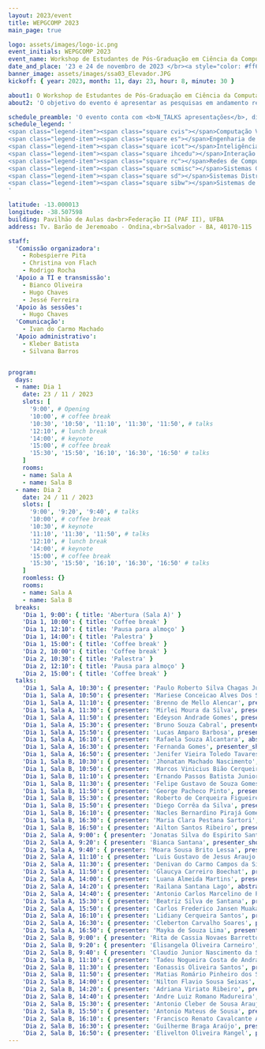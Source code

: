 ```yaml
---
layout: 2023/event
title: WEPGCOMP 2023
main_page: true

logo: assets/images/logo-ic.png
event_initials: WEPGCOMP 2023
event_name: Workshop de Estudantes de Pós-Graduação em Ciência da Computação do PGCOMP-UFBA
date_and_place: '23 e 24 de novembro de 2023 </br><a style="color: #ff6600;" href="http://www.igeo.ufba.br/auditorios">Auditório do Instituto de Geociências - UFBA</a>'
banner_image: assets/images/ssa03_Elevador.JPG
kickoff: { year: 2023, month: 11, day: 23, hour: 8, minute: 30 }

about1: O Workshop de Estudantes de Pós-Graduação em Ciência da Computação – WEPGCOMP – é um evento anual organizado pelo Programa de Pós Graduação em Ciência da Computação (PGCOMP) da Universidade Federal da Bahia (UFBA).
about2: 'O objetivo do evento é apresentar as pesquisas em andamento realizadas pelos alunos de doutorado (a partir do segundo ano), bem como propiciar um ambiente de troca de conhecimento e congregação para toda a comunidade.'

schedule_preamble: 'O evento conta com <b>N_TALKS apresentações</b>, divididas em <b>N_SESSIONS sessões</b> ao longo de <b>N_DAYS dias</b>.<br>Os <b>slides</b> estarão disponíveis na <a style="font-weight: bold; color: #ff6600;" href="https://zenodo.org/communities/wepgcomp2023/">comunidade do PGCOMP no Zenodo</a>.'
schedule_legend: '
<span class="legend-item"><span class="square cvis"></span>Computação Visual</span>
<span class="legend-item"><span class="square es"></span>Engenharia de Software</span>
<span class="legend-item"><span class="square icot"></span>Inteligência Computacional e</span> <span class="legend-item">Otimização</span>
<span class="legend-item"><span class="square ihcedu"></span>Interação Humano-Computador</span> <span class="legend-item">e Informática e Educação</span>
<span class="legend-item"><span class="square rc"></span>Redes de Computadores</span>
<span class="legend-item"><span class="square scmisc"></span>Sistemas Computacionais</span>
<span class="legend-item"><span class="square sd"></span>Sistemas Distribuídos</span>
<span class="legend-item"><span class="square sibw"></span>Sistemas de Informação,</span> <span class="legend-item">Banco de Dados e Web</span>
'

latitude: -13.000013
longitude: -38.507598
building: Pavilhão de Aulas da<br>Federação II (PAF II), UFBA
address: Tv. Barão de Jeremoabo - Ondina,<br>Salvador - BA, 40170-115

staff:
  'Comissão organizadora':
    - Robespierre Pita
    - Christina von Flach
    - Rodrigo Rocha
  'Apoio a TI e transmissão':
    - Bianco Oliveira
    - Hugo Chaves
    - Jessé Ferreira
  'Apoio às sessões':
    - Hugo Chaves
  'Comunicação':
    - Ivan do Carmo Machado
  'Apoio administrativo':
    - Kleber Batista
    - Silvana Barros


program:
  days:
  - name: Dia 1
    date: 23 / 11 / 2023
    slots: [
      '9:00', # Opening
      '10:00', # coffee break
      '10:30', '10:50', '11:10', '11:30', '11:50', # talks
      '12:10', # lunch break
      '14:00', # keynote
      '15:00', # coffee break
      '15:30', '15:50', '16:10', '16:30', '16:50' # talks
    ]
    rooms:
    - name: Sala A
    - name: Sala B
  - name: Dia 2
    date: 24 / 11 / 2023
    slots: [
      '9:00', '9:20', '9:40', # talks
      '10:00', # coffee break
      '10:30', # keynote
      '11:10', '11:30', '11:50', # talks
      '12:10', # lunch break
      '14:00', # keynote
      '15:00', # coffee break
      '15:30', '15:50', '16:10', '16:30', '16:50' # talks
    ]
    roomless: {}
    rooms:
    - name: Sala A
    - name: Sala B
  breaks:
    'Dia 1, 9:00': { title: 'Abertura (Sala A)' }
    'Dia 1, 10:00': { title: 'Coffee break' }
    'Dia 1, 12:10': { title: 'Pausa para almoço' }
    'Dia 1, 14:00': { title: 'Palestra' }
    'Dia 1, 15:00': { title: 'Coffee break' }
    'Dia 2, 10:00': { title: 'Coffee break' }
    'Dia 2, 10:30': { title: 'Palestra' }
    'Dia 2, 12:10': { title: 'Pausa para almoço' }
    'Dia 2, 15:00': { title: 'Coffee break' }
  talks:
    'Dia 1, Sala A, 10:30': { presenter: 'Paulo Roberto Silva Chagas Junior', presenter_short: '', title: '', abstract: '', advisor: 'LUCIANO REBOUCAS DE OLIVEIRA', coadvisor: '', presenter_photo: '', topic_abbr: '', topic: '', doi: '', video: '', }
    'Dia 1, Sala A, 10:50': { presenter: 'Mariese Conceicao Alves Dos Santos', presenter_short: '', title: '', abstract: '', advisor: 'MAYCON LEONE MACIEL PEIXOTO', coadvisor: '', presenter_photo: '', topic_abbr: '', topic: '', doi: '', video: '', }
    'Dia 1, Sala A, 11:10': { presenter: 'Brenno de Mello Alencar', presenter_short: '', title: 'Método para detecção de concept drift em data stream com atraso e parcialmente rotulados', abstract: '', advisor: 'RICARDO ARAUJO RIOS', topic: 'CA: Inteligência Computacional e Otimização (ICOT)', }
    'Dia 1, Sala A, 11:30': { presenter: 'Mirlei Moura da Silva', presenter_short: 'Mirlei Moura', title: 'A Novel Distance Measure for Heterogeneous Data: Time Series and Non-Temporal Data', abstract: 'Amongst the several machine learning techniques, distance (or similarity) measures are used to calculate the proximity of objects in a dataset. By employing such a type of measure, it is possible to generate “clusters” in unsupervised learning techniques or classify the objects in supervised learning techniques. In general, these measures are projected considering only one type of data. Datasets from real-world applications can comprise a mixture of data, thus requiring different approaches for identifying such patterns and groups. Literature is centered around three main approaches for leading with heterogeneous data: i) using a unique distance measure to all data types, ii) using specific measures for each data type, or iii) converting all data types to a unique type and then applying the first approach. Conversely, applying machine learning techniques in a dataset with time series and non-temporal data is not trivial because temporal data can have different behaviors that influence distance measures. Therefore, this work proposes a measure that enables the calculation of the distance between objects comprised of times series and numerical data features. To develop this measure, we first sought to identify and analyze existing works with mixed data clustering approaches involving temporal data.  Then, we combine measures, for a unique data type, to deal with heterogeneous datasets to generate a unique measure for time series and non-temporal data.', advisor: 'ROBESPIERRE DANTAS DA ROCHA PITA', topic: 'CA: Inteligência Computacional e Otimização (ICOT)', }
    'Dia 1, Sala A, 11:50': { presenter: 'Edeyson Andrade Gomes', presenter_short: '', title: 'Uma abordagem baseada em ontologia para auxiliar a aplicação de princípios curriculares orientados a competências em recursos educacionais abertos.', abstract: '', advisor: 'LAIS DO NASCIMENTO SALVADOR', topic: 'CA: Interação Humano-Computador (IHC) e Informática e Educação (IEDU)', }
    'Dia 1, Sala A, 15:30': { presenter: 'Bruno Souza Cabral', presenter_short: '', title: 'Comparison of Generative and Sequence Labeling Methods for Portuguese Open Information Extraction', abstract: '', advisor: 'DANIELA BARREIRO CLARO', coadvisor: 'Marlo Vieira dos Santos e Souza', topic: 'CA: Inteligência Computacional e Otimização (ICOT)', }
    'Dia 1, Sala A, 15:50': { presenter: 'Lucas Amparo Barbosa', presenter_short: 'Lucas Amparo', title: 'Underwater Image Rendering Survey', abstract: 'The underwater world has gained more attention in research in the last few years. This is related to ocean exploration in many industries. Images are a helpful data source for many tasks in underwater exploration but face several issues related to light behavior in this environment. Given the complexity of capturing data from the sea and the large variability of components in the scene (depth, suspended particles, turbidity, etc.), rendering underwater scenes can provide relevant data to improve image processing algorithms and train computer vision tasks. The main goal of this paper is to summarize works with underwater imagery approaches, discussing their techniques, contributions, and potential improvements.', advisor: 'ANTONIO LOPES APOLINARIO JUNIOR', coadvisor: '', presenter_photo: '', topic_abbr: '', topic: '', doi: '', video: '', }
    'Dia 1, Sala A, 16:10': { presenter: 'Rafaela Souza Alcantara', abstract: '', advisor: 'ANTONIO LOPES APOLINARIO JUNIOR', }
    'Dia 1, Sala A, 16:30': { presenter: 'Fernanda Gomes', presenter_short: '', title: '', abstract: '', advisor: 'CHRISTINA VON FLACH GARCIA CHAVEZ', coadvisor: '', presenter_photo: '', topic_abbr: '', topic: '', doi: '', video: '', }
    'Dia 1, Sala A, 16:50': { presenter: 'Jenifer Vieira Toledo Tavares', presenter_short: 'Jenifer Toledo', title: 'Em direção da Avaliação da Sustentabilidade de Ecossistemas de Software', abstract: 'A pesquisa sobre avaliação da sustentabilidade de SECOs pode ter pontos em comum com a pesquisa sobre avaliação da saúde de ecossistemas de software que envolve aspectos técnicos, sociais e de negócio. A tese de Doutorado (AMORIM, 2022) trata de avaliação da saúde baseada em práticas arquiteturais usadas pelo SECOs. Este trabalho, tem como proposta um framework para Avaliação da Saúde para Ecosistemas de Software/Arquitetura de Software (HEVAL/SA). O HEVAL/SA foi definido considerando as práticas arquiteturais adotadas que influenciam indicadores de saúde em um ecossistema de software. A avaliação dessas práticas indicará um estado para a saúde do ecossistema.', advisor: 'CHRISTINA VON FLACH GARCIA CHAVEZ', coadvisor: '', presenter_photo: '', topic_abbr: '', topic: '', doi: '', video: '', }
    'Dia 1, Sala B, 10:30': { presenter: 'Jhonatan Machado Nascimento', presenter_short: '', title: '', abstract: '', advisor: 'NA ??', coadvisor: '', presenter_photo: '', topic_abbr: '', topic: '', doi: '', video: '', }
    'Dia 1, Sala B, 10:50': { presenter: 'Marcos Vinicius Bião Cerqueira', presenter_short: '', title: '', abstract: '', advisor: 'CASSIO VINICIUS SERAFIM PRAZERES', coadvisor: '', presenter_photo: '', topic_abbr: '', topic: '', doi: '', video: '', }
    'Dia 1, Sala B, 11:10': { presenter: 'Ernando Passos Batista Junior', presenter_short: '', title: 'Solution based on deep neural networks to improve communication of reactive OpenFlow/SDN networks in Fog of Things data streams.', abstract: '', advisor: 'CASSIO VINICIUS SERAFIM PRAZERES', coadvisor: 'Gustavo Bittencourt', topic: 'CA: Sistemas de Informação, Banco de Dados e Web (SIBW)', }
    'Dia 1, Sala B, 11:30': { presenter: 'Felipe Gustavo de Souza Gomes', presenter_short: '', title: '', abstract: '', advisor: 'CASSIO VINICIUS SERAFIM PRAZERES', coadvisor: '', presenter_photo: '', topic_abbr: '', topic: '', doi: '', video: '', }
    'Dia 1, Sala B, 11:50': { presenter: 'George Pacheco Pinto', presenter_short: 'George Pacheco', title: 'Towards Data Privacy in a Fog of Things', abstract: 'Data from the Internet of Things devices enable the design of new business models and services, improving user experience and satisfaction. However, these devices also collect personal data and place them on centralized servers without transparency and user control, enhancing data privacy concerns (such as identification, localization and tracking, profiling, and linkage). Thus, we propose the FoT-PDS paradigm, an extension of the Fog of Things (FoT) paradigm tailored to protect personal data privacy in the IoT, specifically in the FoT. We propose a data decentralization solution through Personal Data Stores, empowering users with control over their data. We present an architectural framework based on this concept and a comparative analysis to assess the alignment of our proposal with the rights of GDPR data subjects.', advisor: 'CASSIO VINICIUS SERAFIM PRAZERES', topic: 'CA: Internet das Coisas', }
    'Dia 1, Sala B, 15:30': { presenter: 'Roberto de Cerqueira Figueiredo', abstract: '', advisor: 'DANIELA BARREIRO CLARO', }
    'Dia 1, Sala B, 15:50': { presenter: 'Diego Corrêa da Silva', presenter_short: '', title: '{Exploiting Calibration Settings toward Fairness in Recommender Systems', abstract: '', advisor: 'FREDERICO ARAUJO DURAO', topic: 'CA: Sistemas de Informação, Banco de Dados e Web (SIBW)', }
    'Dia 1, Sala B, 16:10': { presenter: 'Nacles Bernardino Pirajá Gomes', presenter_short: '', title: '', abstract: '', advisor: 'LAIS DO NASCIMENTO SALVADOR', coadvisor: '', presenter_photo: '', topic_abbr: '', topic: '', doi: '', video: '', }
    'Dia 1, Sala B, 16:30': { presenter: 'Maria Clara Pestana Sartori', presenter_short: 'Maria Clara Pestana', title: 'United for Humanity: developing a Collaborative Model for Crowd Engagement in Crisis Recovery Campaigns', abstract: 'Humanitarian crisis response often involves a high degree of unpre- dictability demand which an aid agency frequently creates. The present research aims to investigate the potential of collaboration among the entities involved in the recovery of communities affected by crises and emergencies. This investi- gation will focus on analyzing a crowdfunding platform to determine whether it can enhance collaboration between response entities and citizens, thus im- proving communication in crisis situations and, the effectiveness of crisis ef- forts. During times of crisis, crowdfunding has proven to be an effective tool for rapidly raising funds, increasing public awareness of the situation and can show where assistance is most needed during emergency situations. Therefore, this work proposes an in-depth analysis of a crowdfunding platform to enhance collaboration between citizens and response entities in crisis communication during disaster relief actions.', advisor: 'VANINHA VIEIRA DOS SANTOS', topic: 'CA: Sistemas de Informação, Banco de Dados e Web (SIBW)', }
    'Dia 1, Sala B, 16:50': { presenter: 'Ailton Santos Ribeiro', presenter_short: '', title: 'Rumo a Avatares Inclusivos: Explorando a Autorrepresentação de Grupos Minorizados Socialmente em Ambientes Virtuais Imersivos', abstract: '', advisor: 'VANINHA VIEIRA DOS SANTOS', topic: 'CA: Interação Humano-Computador (IHC) e Informática e Educação (IEDU)', }
    'Dia 2, Sala A, 9:00': { presenter: 'Jonatas Silva do Espirito Santo', presenter_short: '', title: 'Sensores Socioambientais e Comerciais para nowcasting de surtos e pandemias em potencial', abstract: '', advisor: 'GECYNALDA SOARES DA SILVA GOMES', topic: 'Ciência de Dados', }
    'Dia 2, Sala A, 9:20': { presenter: 'Bianca Santana', presenter_short: '', title: '', abstract: '', advisor: 'CHRISTINA VON FLACH GARCIA CHAVEZ', coadvisor: '', presenter_photo: '', topic_abbr: '', topic: '', doi: '', video: '', }
    'Dia 2, Sala A, 9:40': { presenter: 'Moara Sousa Brito Lessa', presenter_short: '', title: '.', abstract: '', advisor: 'CHRISTINA VON FLACH GARCIA CHAVEZ', topic: 'ESS: Educação em Engenharia de Software.', }
    'Dia 2, Sala A, 11:10': { presenter: 'Luis Gustavo de Jesus Araujo', presenter_short: 'Luis Araujo', title: 'Avaliação da eficácia de mensagens de erro melhoradas geradas por Large Language Model em um curso introdutório de programação em Python', abstract: 'Linguagens de Programação, em sua maioria, são idealizadas para o mercado de desenvolvimento de software. Em consequência, o feedback na forma de mensagens de erro de compiladores e interpretadores são focados em programadores experientes, sendo muitas vezes enigmáticos para estudantes novatos. Diante dos desafios da aprendizagem de programação, diversos pesquisadores se debruçam sobre este problema criando e utilizando ferramentas e linguagens adequadas ou adaptando feedbacks. Embora a linguagem Python seja adequada ao ensino introdutório de programação, ela possui um conjunto limitado de mensagens de erro que levam o estudante a possíveis confusões pela falta de informações relevantes à solução do problema. Neste sentido, a criação de feedback na forma de mensagens de erro melhoradas, que auxiliem os estudantes no ambiente de aprendizagem, é uma solução interessante. Um estudo preliminar realizado em um curso de programação introdutória com Python em que foi utilizado um ambiente próprio (PEEF) com emissão de mensagens melhoradas pré-cadastradas demonstrou que, embora a adição de feedback seja algo positivo, não é suficiente para que os estudantes solucionem os problemas encontrados. Deste modo, este trabalho visa apresentar um estudo realizado com especialistas para avaliar a adequação de mensagens melhoradas geradas por Large Language Model com dados de um curso de programação em Python.', advisor: 'CHRISTINA VON FLACH GARCIA CHAVEZ', coadvisor: '', presenter_photo: '', topic_abbr: '', topic: '', doi: '', video: '', }
    'Dia 2, Sala A, 11:30': { presenter: 'Denivan do Carmo Campos da Silva', presenter_short: 'Denivan Campos', title: 'Investigating the Relationship between Human Factors and Test Code Quality', abstract: 'Software development is a collaborative, social, knowledge-intensive activity, and human-centered. These factors are essential for team diversity. There are three types of team diversity: informational (or knowledge), social, and values diversity. The literature has brought up a number of studies investigating test code quality, but there is just a little empirical evidence on the effects of knowledge diversity and test code quality. Whether we consider the prevalence of test smells in current software testing research, the number is way more limited. Test smells are bad implementations inserted by developers. Recent studies discuss developers’ perceptions of test smells and their impact on quality improvement, yet they have yet to discuss the effects of knowledge diversity in this regard. Our goal is to gather empirical evidence on such a relationship, between developer knowledge diversity and test code quality, with particular attention on the effect of test smells. We built a knowledge base considering the main concepts of software testing, maintenance, evolution, refactoring, and human aspect.  Next, to accomplish our research objective, we used a combination of mixed methods approach to gather empirical evidence on human aspects and test code quality. As a result, we intend to organize the findings in a set of guidelines. It can support developers in preventing the insertion of test smells during the creation of unit test cases.', advisor: 'IVAN DO CARMO MACHADO', topic: 'ESS: Qualidade de Software', }
    'Dia 2, Sala A, 11:50': { presenter: 'Glaucya Carreiro Boechat', presenter_short: '', title: 'Uma Investigação sobre Análise de Sentimentos e Categorização de Issues Reabertas do GitHub', abstract: '', advisor: 'IVAN DO CARMO MACHADO', coadvisor: 'Ivan do Carmo Machado', topic: 'ESS: Medição, Mineração e Visualização de Software', }
    'Dia 2, Sala A, 14:00': { presenter: 'Luana Almeida Martins', presenter_short: 'Luana Martins', title: 'Smart prediction for test smells refactorings', abstract: 'Test smells are considered bad practices for developing the test code. Their presence can reduce the test code quality, thus harming software testing and maintenance activities. Software refactoring has been a key practice to handle smells and improve software quality without changing its behavior. However, existing refactoring tools target production code with very different characteristics than test code. Despite the research invested in test smell refactoring, little is known about whether current refactorings improve the test code quality. This thesis proposal presents our research to help developers decide when and how to refactor test smells through a machine learning-based approach. First, we aim to mine refactorings performed by developers to derive a catalog of test-specific refactorings and their impact on the test code. Our findings show that developers prefer specific features of the testing frameworks, which may lead to test smells such as Inappropriate Assertion and Handling Exception. While the refactorings proposed in the literature aligned with the evolution of testing frameworks helps refactoring test smells, the Inappropriate Assertion remains unexplored in the literature. Second, we aim to collect and learn from test-specific refactorings to suggest which refactorings have the potential to fix test smells. As a result, the approach could support the test smells detection and refactoring guided to the practices closer to the developers’ perspective.', advisor: 'IVAN DO CARMO MACHADO', coadvisor: '', presenter_photo: '', topic_abbr: '', topic: '', doi: '', video: '', }
    'Dia 2, Sala A, 14:20': { presenter: 'Railana Santana Lago', abstract: '', advisor: 'IVAN DO CARMO MACHADO', }
    'Dia 2, Sala A, 14:40': { presenter: 'Antonio Carlos Marcelino de Paula', presenter_short: '', title: '', abstract: '', advisor: 'MANOEL GOMES DE MENDONCA NETO', coadvisor: '', presenter_photo: '', topic_abbr: '', topic: '', doi: '', video: '', }
    'Dia 2, Sala A, 15:30': { presenter: 'Beatriz Silva de Santana', presenter_short: '', title: 'Exploring Psychological Safety in Software Engineering: Insights from Stack Exchange', abstract: '', advisor: 'MANOEL GOMES DE MENDONCA NETO', topic: 'ESS: Engenharia de Software Experimental', }
    'Dia 2, Sala A, 15:50': { presenter: 'Carlos Frederico Jansen Muakad', presenter_short: '', title: 'Mapeamento de sites de pergunta e resposta: uma abordagem comparativa entre os principais sites existentes a luz da engenharia de software', abstract: '', advisor: 'MANOEL GOMES DE MENDONCA NETO', coadvisor: 'Glauco Carneiro', topic: 'ESS: Engenharia de Software Experimental', }
    'Dia 2, Sala A, 16:10': { presenter: 'Lidiany Cerqueira Santos', presenter_short: '', title: '', abstract: '', advisor: 'MANOEL GOMES DE MENDONCA NETO', coadvisor: '', presenter_photo: '', topic_abbr: '', topic: '', doi: '', video: '', }
    'Dia 2, Sala A, 16:30': { presenter: 'Cleberton Carvalho Soares', presenter_short: '', title: 'Modelo de maturidade em proteção de dados para adequação dos sistemas de software à Lei Geral de Proteção de Dados (LGPD)', abstract: '', advisor: 'RITA SUZANA PITANGUEIRA MACIEL', topic: 'ESS: Proteção de dados pessoais', }
    'Dia 2, Sala A, 16:50': { presenter: 'Mayka de Souza Lima', presenter_short: 'Mayka Liima', title: 'A Conceptual Framework for the Design of Virtual Learning Environments', abstract: 'Several digital technological resources (DTRs) are adapted to use learning strategies for VLEs found in the literature, such as collaborative learning. Learning strategies have been modified to adapt traditional procedures and techniques to the technological tools. It is necessary to support the features of instructional design that look at design issues in the difficulties and challenges of teachers in adapting teaching practices. Using a conceptual framework can help in the composition of the instructional design. So is it possible to design a conceptual framework that supports the functionalities of the learning environment for education professionals to design the lessons according to their instructional design? A conceptual framework for the instructional design of learning theory strategies in VLEs is proposed. A survey and interviews will define the methodologies and DTRs used by educational professionals. The expected results will be triangulated and analyzed for the design of the conceptual framework. Thus, the conceptual framework proposed in this work aims to identify and present the conceptual definitions that involve the field of requirements engineering and their relationships. Within this framework, an organizational model of the concepts for learning strategies is proposed, where all information is validated through the consensus opinion of several experts in the field.', advisor: 'RITA SUZANA PITANGUEIRA MACIEL', topic: 'ESS: Educação em Engenharia de Software.', }
    'Dia 2, Sala B, 9:00': { presenter: 'Rita de Cassia Novaes Barretto', abstract: '', advisor: 'FABIOLA GONCALVES PEREIRA GREVE', }
    'Dia 2, Sala B, 9:20': { presenter: 'Elisangela Oliveira Carneiro', presenter_short: '', title: 'Sistemas de Reputação baseados em Blockchain para ambientes IoT', abstract: '', advisor: 'FABIOLA GONCALVES PEREIRA GREVE', topic: 'SC: Sistemas Distribuídos (SD)', }
    'Dia 2, Sala B, 9:40': { presenter: 'Claudio Junior Nascimento da Silva', presenter_short: '', title: 'Sistemas de IoT Tolerante a Falhas com uso de IA e Blockchain', abstract: '', advisor: 'CASSIO VINICIUS SERAFIM PRAZERES', topic: 'IOT, IA, Blockchain e Tolerância a Falhas', }
    'Dia 2, Sala B, 11:10': { presenter: 'Tadeu Nogueira Costa de Andrade', title: 'Métodos estatísticos e de inteligência computacional para análise temporal em sistemas de tempo real', abstract: 'Sistemas em tempo real são compostos por um conjunto de tarefas que são lançadas recorrentemente para serem executadas e devem cumprir prazos. Projetar um sistema desse tipo de forma comprovadamente correta requer informações sobre o tempo de execução no pior caso (WCET) para cada uma de suas tarefas. No entanto, estimar o WCET está se tornando cada vez mais difícil devido à alta complexidade de hardware e software presentes nas plataformas atuais. Isso tem motivado o uso de técnicas para derivar o tempo de execução no pior caso probabilístico (pWCET). A maioria das abordagens existentes se baseia em medir o tempo de execução de cada tarefa do sistema em execução na plataforma alvo. Como as medições são realizadas durante o tempo de projeto, as amostras coletadas podem levar a estimativas não confiáveis (devido a possíveis viés de medição) ou não representativas (devido a dificuldades na reprodução das condições operacionais). Nesse contexto, o objetivo deste trabalho é desenvolver abordagens que contribuam para aprimorar a precisão e confiabilidade das estimativas de pWCET, superando os problemas mencionados. Até o momento, foram conduzidos dois estudos com propósitos distintos. No primeiro, é feita uma representação do tempo de execução com base em eventos de hardware, utilizando ferramentas de inteligência computacional. No segundo estudo, é realizada uma análise estatística para descrever a variação do tempo de execução em relação ao número de instruções executadas.', advisor: 'GEORGE MARCONI DE ARAUJO LIMA', }
    'Dia 2, Sala B, 11:30': { presenter: 'Eonassis Oliveira Santos', presenter_short: 'Eonassis Santos', title: 'Restauração Pós-Desastre para Redes Ópticas Elásticas com Abordagem de Múltiplos Caminhos Usando Algoritmo de Fluxo Máximo', abstract: 'Desastres naturais, como terremotos, tsunamis e furacões, representam uma ameaça significativa para infraestruturas de telecomunicações amplamente implantadas, especialmente em redes ópticas de backbone.A recuperação após grandes desastres se torna um desafio crítico, uma vez que falhas na rede geograficamente correlacionadas podem resultar em desconexões significativas e perda de dados. Este artigo apresenta um modelo de restauração pós-desastre para Redes Ópticas Elásticas (EON) com o objetivo de preservar a conectividade, a largura de banda de transmissão e a confiabilidade da conexão. Usando um Gráfico de Variante Temporal (TVG), o esquema de recuperação emprega o algoritmo de fluxo máximo para restaurar as conexões afetadas após um desastre. Com base em um modelo de falha probabilística, ele restaura conexões impactadas que estão completamente cortadas após o desastre ou cuja confiabilidade caiu abaixo dos limites de Qualidade de Serviço (QoS). Dadas as restrições de recursos na rede pós-desastre, políticas de relaxamento com base em QoS são utilizadas, utilizando rotas confiáveis e otimizando a utilização de recursos. A simulação avalia aspectos de restauração, disponibilidade, perda de conexão, perda de tráfego e confiabilidade média da conexão, comparando essas métricas com o algoritmo First-In, First-Out e o algoritmo Restauração de Caminho com Consciência da Probabilidade de Falha (PRPA).', advisor: 'GUSTAVO BITTENCOURT FIGUEIREDO', topic: 'SC: Redes de Computadores (RC)', }
    'Dia 2, Sala B, 11:50': { presenter: 'Matias Romário Pinheiro dos Santos', presenter_short: '', title: 'Particionamento Inteligente de Funções de Banda Base no Fronthaul óptico CF-RAN', abstract: '', advisor: 'GUSTAVO BITTENCOURT FIGUEIREDO', topic: 'SC: Redes de Computadores (RC)', }
    'Dia 2, Sala B, 14:00': { presenter: 'Nilton Flavio Sousa Seixas', presenter_short: '', title: '', abstract: '', advisor: 'GUSTAVO BITTENCOURT FIGUEIREDO', coadvisor: '', presenter_photo: '', topic_abbr: '', topic: '', doi: '', video: '', }
    'Dia 2, Sala B, 14:20': { presenter: 'Adriana Viriato Ribeiro', presenter_short: '', title: 'Enabling Plug-n-Play Security for Ambient Assisted-Living Applications', abstract: '', advisor: 'LEOBINO NASCIMENTO SAMPAIO', topic: 'SC: Redes de Computadores (RC)', }
    'Dia 2, Sala B, 14:40': { presenter: 'Andre Luiz Romano Madureira', presenter_short: '', title: 'Otimizando Comunicações NDN em redes MANET', abstract: '', advisor: 'LEOBINO NASCIMENTO SAMPAIO', topic: 'SC: Redes de Computadores (RC)', }
    'Dia 2, Sala B, 15:30': { presenter: 'Antonio Cleber de Sousa Araujo', presenter_short: '', title: '', abstract: '', advisor: 'LEOBINO NASCIMENTO SAMPAIO', coadvisor: '', presenter_photo: '', topic_abbr: '', topic: '', doi: '', video: '', }
    'Dia 2, Sala B, 15:50': { presenter: 'Antonio Mateus de Sousa', presenter_short: 'Mateus Sousa', title: 'Bootstrapping de Segurança como Serviço: Uma Solução Escalável para Autenticação Mútua Entre Dispositivos de IoT Baseada em Identidade das Coisas', abstract: 'As redes IoT estão cada vez mais difundidas em nossas vidas. A diversidade de aplicações varia desde sistemas de monitoramento de temperatura até serviços de acompanhamento de saúde (e-Health). Juntamente com o vasto potencial de inovação, as redes IoT atraem cada vez mais usuários maliciosos que visam roubar dados ou prejudicar o funcionamento da rede. Com base nisso, neste trabalho trazemos uma proposta de sistema de autenticação mútua de dispositivos, que utilizam identidade descentralizada como meio de garantir autenticidade e integridade sob demanda. Validamos nossa proposta através de uma prova de conceito. ', advisor: 'LEOBINO NASCIMENTO SAMPAIO', topic: 'SC: Redes de Computadores (RC)', }
    'Dia 2, Sala B, 16:10': { presenter: 'Francisco Renato Cavalcante Araújo', presenter_short: '', title: 'Serviços Diferenciados em Redes Centradas na Informação', abstract: '', advisor: 'LEOBINO NASCIMENTO SAMPAIO', topic: 'SC: Redes de Computadores (RC)', }
    'Dia 2, Sala B, 16:30': { presenter: 'Guilherme Braga Araújo', presenter_short: '', title: 'Explorando características de redes de dados nomeados para oferecer serviços na borda das redes para aplicações distribuídas por meio de redes veiculares.', abstract: '', advisor: 'LEOBINO NASCIMENTO SAMPAIO', topic: 'SC: Redes de Computadores (RC)', }
    'Dia 2, Sala B, 16:50': { presenter: 'Elivelton Oliveira Rangel', presenter_short: 'Elivelton Rangel', title: 'Modelagem Computacional de Espaços Urbanos Utilizando Dados Geo-Espaciais para Suporte a Sistemas de Gerenciamento de Emergências', abstract: 'O processo de urbanização acelerado e muitas vezes desorganizado tem promovido diversos desafios para as cidades modernas, especialmente no aspecto de mobilidade urbana. No entanto, tecnologias promovidas por cidades inteligentes têm surgido para amenizar os impactos causados em diversos cenários. Neste cenário em evolução, sistemas de gerenciamento de emergência fornecem um serviço fundamental para as cidades modernas, explorando diferentes tecnologias de detecção e processamento para o tratamento em tempo real de situações críticas. Na verdade, espera-se que tais sistemas implementem serviços de detecção, alerta e mitigação de emergências, a fim de evitar ou aliviar os impactos negativos de eventos críticos na percepção da qualidade de vida dos habitantes. Cada vez mais as cidades estão produzindo dados de diversas naturezas, sejam sobre tráfego, climáticas, eventos de emergências e outras fontes. Entender como utilizar esses dados pode mudar a forma com que os sistemas de gerenciamento de emergências podem agir para uma mitigação mais eficiente. Portanto, este trabalho propõe realizar a modelagem computacional de dados geo-espaciais para apoiar sistemas de gerenciamento de emergências, promovendo uma tomada de decisão mais assertiva nas resoluções de problemas de mobilidade urbana envolvendo veículos de emergência. ', advisor: 'MAYCON LEONE MACIEL PEIXOTO', coadvisor: 'Daniel Gouveia Costa', topic: 'CA: Sistemas de Informação, Banco de Dados e Web (SIBW)', }
---
```


